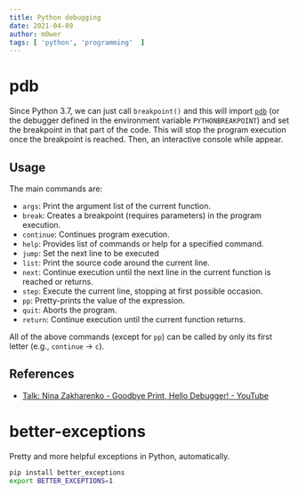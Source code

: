 ```yaml
---
title: Python debugging
date: 2021-04-09
author: m0wer
tags: [ 'python', 'programming'  ]
---
```


# pdb

 Since Python 3.7, we can just call `breakpoint()` and this will import
 [`pdb`](https://docs.python.org/3/library/pdb.html)
 (or the debugger defined in the environment variable `PYTHONBREAKPOINT`) and
 set the breakpoint in that part of the code. This will stop the program
 execution once the breakpoint is reached. Then, an interactive console while
 appear.

## Usage

The main commands are:

* `args`: Print the argument list of the current function.
* `break`: Creates a breakpoint (requires parameters) in the program execution.
* `continue`: Continues program execution.
* `help`: Provides list of commands or help for a specified command.
* `jump`: Set the next line to be executed
* `list`: Print the source code around the current line.
* `next`: Continue execution until the next line in the current function is
  reached or returns.
* `step`: Execute the current line, stopping at first possible occasion.
* `pp`: Pretty-prints the value of the expression.
* `quit`: Aborts the program.
* `return`:	Continue execution until the current function returns.

All of the above commands (except for `pp`) can be called by only its first
letter (e.g., `continue` -> `c`).

## References

* [Talk: Nina Zakharenko - Goodbye Print, Hello Debugger! - YouTube](https://www.youtube.com/watch?v=5AYIe-3cD-s)

# better-exceptions

Pretty and more helpful exceptions in Python, automatically.

```bash
pip install better_exceptions
export BETTER_EXCEPTIONS=1
```
